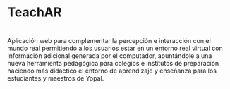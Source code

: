 # TeachAR
#
Aplicación web para complementar la percepción e interacción con el mundo real permitiendo a los usuarios estar en un entorno real virtual con información adicional generada por el computador, apuntándole a una nueva herramienta pedagógica para colegios e institutos de preparación haciendo más didáctico el entorno de aprendizaje y enseñanza para los estudiantes y maestros de Yopal.
#
#
#
#
#
#
#
